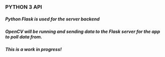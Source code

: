 ### PYTHON 3 API
##### Python Flask is used for the server backend
##### OpenCV will be running and sending data to the Flask server for the app to poll data from.
##### This is a work in progress!